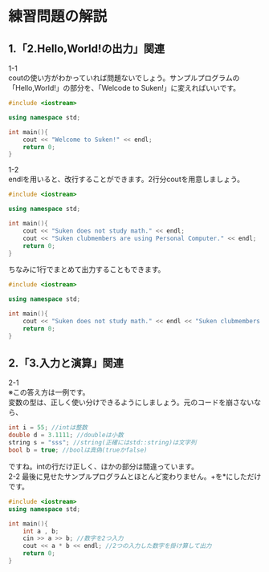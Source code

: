 # 練習問題の解説
## 1.「2.Hello,World!の出力」関連
1-1  
coutの使い方がわかっていれば問題ないでしょう。サンプルプログラムの「Hello,World!」の部分を、「Welcode to Suken!」に変えればいいです。  
```cpp
#include <iostream>

using namespace std;

int main(){
    cout << "Welcome to Suken!" << endl;
    return 0;
}
```
1-2  
endlを用いると、改行することができます。2行分coutを用意しましょう。  
```cpp
#include <iostream>

using namespace std;

int main(){
    cout << "Suken does not study math." << endl;
    cout << "Suken clubmembers are using Personal Computer." << endl;
    return 0;
}
```
ちなみに1行でまとめて出力することもできます。  
```cpp
#include <iostream>

using namespace std;

int main(){
    cout << "Suken does not study math." << endl << "Suken clubmembers are using Personal Computer." << endl;
    return 0;
}
```
## 2.「3.入力と演算」関連
2-1  
※この答え方は一例です。  
変数の型は、正しく使い分けできるようにしましょう。元のコードを崩さないなら、  
```cpp
int i = 55; //intは整数
double d = 3.1111; //doubleは小数
string s = "sss"; //string(正確にはstd::string)は文字列
bool b = true; //boolは真偽(trueかfalse)
```
ですね。intの行だけ正しく、ほかの部分は間違っています。  
2-2
最後に見せたサンプルプログラムとほとんど変わりません。+を*にしただけです。
```cpp
#include <iostream>
using namespace std;

int main(){
    int a , b;
    cin >> a >> b; //数字を2つ入力
    cout << a * b << endl; //2つの入力した数字を掛け算して出力
    return 0;
}
```
